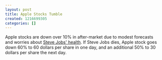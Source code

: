 ```yaml
---
layout: post
title: Apple Stocks Tumble
created: 1216699305
categories: []
---
```

Apple stocks are down over 10% in after-market due to modest forecasts and worries about [Steve Jobs' health](http://uk.reuters.com/article/internetNews/idUKBNG4950320080722). If Steve Jobs dies, Apple stock goes down 60% to 60 dollars per share in one day, and an additional 50% to 30 dollars per share the next day.
